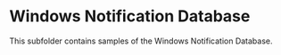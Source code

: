 # Windows Notification Database

This subfolder contains samples of the Windows Notification Database.
